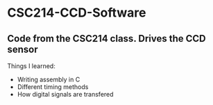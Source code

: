 # CSC214-CCD-Software
<h2>Code from the CSC214 class. Drives the CCD sensor</h2>
Things I learned:
<ul>
  <li>Writing assembly in C</li>
  <li>Different timing methods</li>
  <li>How digital signals are transfered</li>
</ul>
